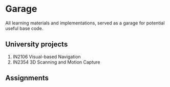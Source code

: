 # Garage
All learning materials and implementations, served as a garage for potential useful base code.

## University projects
1. IN2106 Visual-based Navigation
2. IN2354 3D Scanning and Motion Capture

## Assignments

